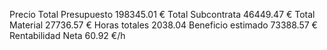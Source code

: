 Precio Total Presupuesto
198345.01 €
Total Subcontrata
46449.47 €
Total Material
27736.57 €
Horas totales
2038.04
Beneficio estimado
73388.57 €
Rentabilidad Neta
60.92 €/h